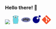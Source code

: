 ### Hello there! 🍝


<div display="flex">
<code><a href="https://neovim.io/" title="Neovim" referrerPolicy="no-referrer" target="_blank"><img height="30" src="https://raw.githubusercontent.com/neovim/neovim.github.io/master/logos/neovim-mark.svg" /></a></code>
<code><a href="https://go.dev/" title="Go" referrerPolicy="no-referrer" target="_blank"><img height="30" src="https://raw.githubusercontent.com/devicons/devicon/master/icons/go/go-original.svg" /></a></code>
<code><a href="https://www.php.net/" title="PHP" referrerPolicy="no-referrer" target="_blank"><img height="30" src="https://raw.githubusercontent.com/devicons/devicon/master/icons/php/php-original.svg" /></a></code>
<code><a href="http://www.lua.org/" title="Lua" referrerPolicy="no-referrer" target="_blank"><img height="30" src="https://raw.githubusercontent.com/devicons/devicon/master/icons/lua/lua-original.svg" /></a></code>
<code><a href="https://git-scm.com/" title="Git" referrerPolicy="no-referrer" target="_blank"><img height="30" src="https://raw.githubusercontent.com/devicons/devicon/master/icons/git/git-plain.svg" /></a></code>
</div>


<!--
**axkirillov/axkirillov** is a ✨ _special_ ✨ repository because its `README.md` (this file) appears on your GitHub profile.

Here are some ideas to get you started:

- 🔭 I’m currently working on ...
- 🌱 I’m currently learning ...
- 👯 I’m looking to collaborate on ...
- 🤔 I’m looking for help with ...
- 💬 Ask me about ...
- 📫 How to reach me: ...
- 😄 Pronouns: ...
- ⚡ Fun fact: ...
-->
